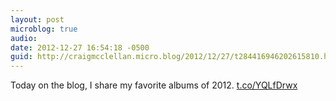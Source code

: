 ```yaml
---
layout: post
microblog: true
audio: 
date: 2012-12-27 16:54:18 -0500
guid: http://craigmcclellan.micro.blog/2012/12/27/t284416946202615810.html
---
```

Today on the blog, I share my favorite albums of 2012. [t.co/YQLfDrwx](http://t.co/YQLfDrwx)
